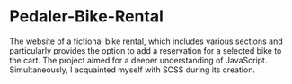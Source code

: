 # Pedaler-Bike-Rental
The website of a fictional bike rental, which includes various sections and particularly provides the option to add a reservation for a selected bike to the cart. The project aimed for a deeper understanding of JavaScript. Simultaneously, I acquainted myself with SCSS during its creation.
